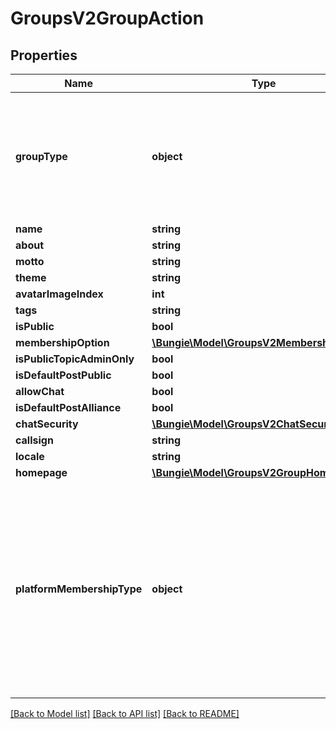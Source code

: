 # GroupsV2GroupAction

## Properties
Name | Type | Description | Notes
------------ | ------------- | ------------- | -------------
**groupType** | **object** | Type of group, either Bungie.net hosted group, or a game services hosted clan. | [optional] 
**name** | **string** |  | [optional] 
**about** | **string** |  | [optional] 
**motto** | **string** |  | [optional] 
**theme** | **string** |  | [optional] 
**avatarImageIndex** | **int** |  | [optional] 
**tags** | **string** |  | [optional] 
**isPublic** | **bool** |  | [optional] 
**membershipOption** | [**\Bungie\Model\GroupsV2MembershipOption**](GroupsV2MembershipOption.md) |  | [optional] 
**isPublicTopicAdminOnly** | **bool** |  | [optional] 
**isDefaultPostPublic** | **bool** |  | [optional] 
**allowChat** | **bool** |  | [optional] 
**isDefaultPostAlliance** | **bool** |  | [optional] 
**chatSecurity** | [**\Bungie\Model\GroupsV2ChatSecuritySetting**](GroupsV2ChatSecuritySetting.md) |  | [optional] 
**callsign** | **string** |  | [optional] 
**locale** | **string** |  | [optional] 
**homepage** | [**\Bungie\Model\GroupsV2GroupHomepage**](GroupsV2GroupHomepage.md) |  | [optional] 
**platformMembershipType** | **object** | When operation needs a platform specific account ID for the present user, use this property. In particular, groupType of Clan requires this value to be set. | [optional] 

[[Back to Model list]](../README.md#documentation-for-models) [[Back to API list]](../README.md#documentation-for-api-endpoints) [[Back to README]](../README.md)


